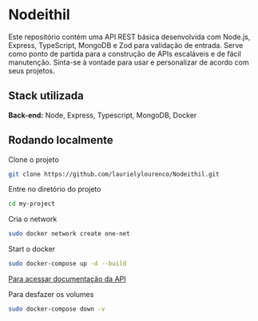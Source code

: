 # Nodeithil

Este repositório contém uma API REST básica desenvolvida com Node.js, Express, TypeScript, MongoDB e Zod para validação de entrada. Serve como ponto de partida para a construção de APIs escaláveis e de fácil manutenção. Sinta-se à vontade para usar e personalizar de acordo com seus projetos.

## Stack utilizada
**Back-end:** Node, Express, Typescript, MongoDB, Docker

## Rodando localmente

Clone o projeto

```bash
git clone https://github.com/laurielylourenco/Nodeithil.git
```

Entre no diretório do projeto

```bash
cd my-project
```
Cria o network

```bash
sudo docker network create one-net
```

Start o docker

```bash
sudo docker-compose up -d --build
```

[Para acessar documentação da API](http://localhost:1337/docs/)



Para desfazer os volumes 

```bash
sudo docker-compose down -v
```




